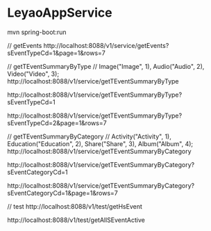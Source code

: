 # LeyaoAppService

mvn spring-boot:run

// getEvents
http://localhost:8088/v1/service/getEvents?sEventTypeCd=1&page=1&rows=7

// getTEventSummaryByType
// Image("Image", 1), Audio("Audio", 2), Video("Video", 3);
http://localhost:8088/v1/service/getTEventSummaryByType

http://localhost:8088/v1/service/getTEventSummaryByType?sEventTypeCd=1

http://localhost:8088/v1/service/getTEventSummaryByType?sEventTypeCd=2&page=1&rows=7

// getTEventSummaryByCategory
// Activity("Activity", 1), Education("Education", 2), Share("Share", 3), Album("Album", 4);
http://localhost:8088/v1/service/getTEventSummaryByCategory

http://localhost:8088/v1/service/getTEventSummaryByCategory?sEventCategoryCd=1

http://localhost:8088/v1/service/getTEventSummaryByCategory?sEventCategoryCd=1&page=1&rows=7

// test
http://localhost:8088/v1/test/getHsEvent

http://localhost:8088/v1/test/getAllSEventActive